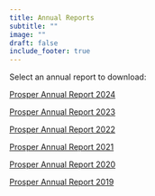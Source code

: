 ```yaml
---
title: Annual Reports
subtitle: ""
image: ""
draft: false
include_footer: true
---
```

Select an annual report to download:

<!-- Add a new one at the top here -->
<div class="report-card">
    <a href="/Annual.Report.2024.pdf">
        <i class="report-icon fa fa-file-text fa-2x"></i>
        <p class="report-title">Prosper Annual Report 2024</p>
    </a>
</div>

<div class="report-card">
    <a href="/Prosper-Annual-Report-2023.pdf">
        <i class="report-icon fa fa-file-text fa-2x"></i>
        <p class="report-title">Prosper Annual Report 2023</p>
    </a>
</div>

<div class="report-card">
    <a href="/Prosper-Annual-Report-2022.pdf">
        <i class="report-icon fa fa-file-text fa-2x"></i>
        <p class="report-title">Prosper Annual Report 2022</p>
    </a>
</div>

<div class="report-card">
    <a href="/Prosper-Annual-Report-2021.pdf">
        <i class="report-icon fa fa-file-text fa-2x"></i>
        <p class="report-title">Prosper Annual Report 2021</p>
    </a>
</div>

<div class="report-card">
    <a href="/Prosper-Annual-Report-2020.pdf">
        <i class="report-icon fa fa-file-text fa-2x"></i>
        <p class="report-title">Prosper Annual Report 2020</p>
    </a>
</div>

<div class="report-card">
    <a href="/Prosper-Annual-Report-2019.pdf">
        <i class="report-icon fa fa-file-text fa-2x"></i>
        <p class="report-title">Prosper Annual Report 2019</p>
    </a>
</div>